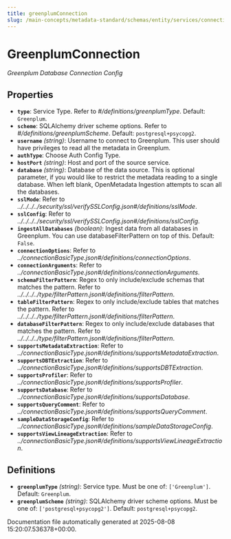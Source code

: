 ```yaml
---
title: greenplumConnection
slug: /main-concepts/metadata-standard/schemas/entity/services/connections/database/greenplumconnection
---
```


# GreenplumConnection

*Greenplum Database Connection Config*

## Properties

- **`type`**: Service Type. Refer to *#/definitions/greenplumType*. Default: `Greenplum`.
- **`scheme`**: SQLAlchemy driver scheme options. Refer to *#/definitions/greenplumScheme*. Default: `postgresql+psycopg2`.
- **`username`** *(string)*: Username to connect to Greenplum. This user should have privileges to read all the metadata in Greenplum.
- **`authType`**: Choose Auth Config Type.
- **`hostPort`** *(string)*: Host and port of the source service.
- **`database`** *(string)*: Database of the data source. This is optional parameter, if you would like to restrict the metadata reading to a single database. When left blank, OpenMetadata Ingestion attempts to scan all the databases.
- **`sslMode`**: Refer to *../../../../security/ssl/verifySSLConfig.json#/definitions/sslMode*.
- **`sslConfig`**: Refer to *../../../../security/ssl/verifySSLConfig.json#/definitions/sslConfig*.
- **`ingestAllDatabases`** *(boolean)*: Ingest data from all databases in Greenplum. You can use databaseFilterPattern on top of this. Default: `False`.
- **`connectionOptions`**: Refer to *../connectionBasicType.json#/definitions/connectionOptions*.
- **`connectionArguments`**: Refer to *../connectionBasicType.json#/definitions/connectionArguments*.
- **`schemaFilterPattern`**: Regex to only include/exclude schemas that matches the pattern. Refer to *../../../../type/filterPattern.json#/definitions/filterPattern*.
- **`tableFilterPattern`**: Regex to only include/exclude tables that matches the pattern. Refer to *../../../../type/filterPattern.json#/definitions/filterPattern*.
- **`databaseFilterPattern`**: Regex to only include/exclude databases that matches the pattern. Refer to *../../../../type/filterPattern.json#/definitions/filterPattern*.
- **`supportsMetadataExtraction`**: Refer to *../connectionBasicType.json#/definitions/supportsMetadataExtraction*.
- **`supportsDBTExtraction`**: Refer to *../connectionBasicType.json#/definitions/supportsDBTExtraction*.
- **`supportsProfiler`**: Refer to *../connectionBasicType.json#/definitions/supportsProfiler*.
- **`supportsDatabase`**: Refer to *../connectionBasicType.json#/definitions/supportsDatabase*.
- **`supportsQueryComment`**: Refer to *../connectionBasicType.json#/definitions/supportsQueryComment*.
- **`sampleDataStorageConfig`**: Refer to *../connectionBasicType.json#/definitions/sampleDataStorageConfig*.
- **`supportsViewLineageExtraction`**: Refer to *../connectionBasicType.json#/definitions/supportsViewLineageExtraction*.
## Definitions

- **`greenplumType`** *(string)*: Service type. Must be one of: `['Greenplum']`. Default: `Greenplum`.
- **`greenplumScheme`** *(string)*: SQLAlchemy driver scheme options. Must be one of: `['postgresql+psycopg2']`. Default: `postgresql+psycopg2`.


Documentation file automatically generated at 2025-08-08 15:20:07.536378+00:00.
